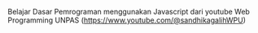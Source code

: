 Belajar Dasar Pemrograman menggunakan Javascript dari youtube Web Programming UNPAS (https://www.youtube.com/@sandhikagalihWPU)
